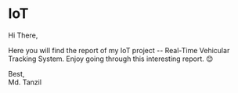 # IoT

Hi There,

Here you will find the report of my IoT project -- Real-Time Vehicular Tracking System. Enjoy going through this interesting report. 😊

Best,<br>
Md. Tanzil
